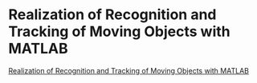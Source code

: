 # Realization of Recognition and Tracking of Moving Objects with MATLAB
[Realization of Recognition and Tracking of Moving Objects with MATLAB](https://aiwithcloud.com/2022/09/19/realization_of_recognition_and_tracking_of_moving_objects_with_matlab/)
